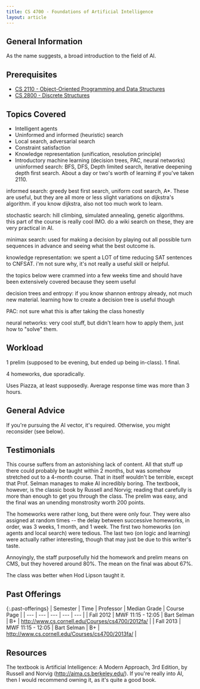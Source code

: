 ```yaml
---
title: CS 4700 - Foundations of Artificial Intelligence
layout: article
---
```


## General Information

As the name suggests, a broad introduction to the field of AI.

## Prerequisites

 - [CS 2110 - Object-Oriented Programming and Data Structures](https://github.com/mrkev/Official-CS-Wiki/blob/master/classes/CS2110.md)
 - [CS 2800 - Discrete Structures](https://github.com/mrkev/Official-CS-Wiki/blob/master/classes/CS2800.md)

## Topics Covered

 - Intelligent agents
 - Uninformed and informed (heuristic) search
 - Local search, adversarial search
 - Constraint satisfaction
 - Knowledge representation (unification, resolution principle)
 - Introductory machine learning (decision trees, PAC, neural networks)
uninformed search: BFS, DFS, Depth limited search, iterative deepening depth first search. About a day or two's worth of learning if you've taken 2110.

informed search: greedy best first search, uniform cost search, A*. These are useful, but they are all more or less slight variations on dijkstra's algorithm. if you know dijkstra, also not too much work to learn.

stochastic search: hill climbing, simulated annealing, genetic algorithms. this part of the course is really cool IMO. do a wiki search on these, they are very practical in AI.

minimax search: used for making a decision by playing out all possible turn sequences in advance and seeing what the best outcome is.

knowledge representation: we spent a LOT of time reducing SAT sentences to CNFSAT. i'm not sure why, it's not really a useful skill or helpful.

the topics below were crammed into a few weeks time and should have been extensively covered because they seem useful

decision trees and entropy: if you know shannon entropy already, not much new material. learning how to create a decision tree is useful though

PAC: not sure what this is after taking the class honestly

neural networks: very cool stuff, but didn't learn how to apply them, just how to "solve" them.

## Workload

1 prelim (supposed to be evening, but ended up being in-class). 1 final.

4 homeworks, due sporadically.

Uses Piazza, at least supposedly. Average response time was more than 3 hours.

## General Advice

If you're pursuing the AI vector, it's required. Otherwise, you might reconsider (see below).

## Testimonials

This course suffers from an astonishing lack of content. All that stuff up there could probably be taught within 2 months, but was somehow stretched out to a 4-month course. That in itself wouldn't be terrible, except that Prof. Selman manages to make AI incredibly boring. The textbook, however, is the classic book by Russell and Norvig; reading that carefully is more than enough to get you through the class. The prelim was easy, and the final was an unending monstrosity worth 200 points.

The homeworks were rather long, but there were only four. They were also assigned at random times -- the delay between successive homeworks, in order, was 3 weeks, 1 month, and 1 week. The first two homeworks (on agents and local search) were tedious. The last two (on logic and learning) were actually rather interesting, though that may just be due to this writer's taste.

Annoyingly, the staff purposefully hid the homework and prelim means on CMS, but they hovered around 80%. The mean on the final was about 67%.

The class was better when Hod Lipson taught it.

## Past Offerings

{:.past-offerings}
| Semester | Time | Professor | Median Grade | Course Page |
| --- | --- | --- | --- | --- |
| Fall 2012 | MWF 11:15 - 12:05 | Bart Selman | B+ | http://www.cs.cornell.edu/Courses/cs4700/2012fa/ |
| Fall 2013 | MWF 11:15 - 12:05 | Bart Selman | B+ | http://www.cs.cornell.edu/Courses/cs4700/2013fa/ |

## Resources

The textbook is Artificial Intelligence: A Modern Approach, 3rd Edition, by Russell and Norvig (<http://aima.cs.berkeley.edu/>). If you're really into AI, then I would recommend owning it, as it's quite a good book.

